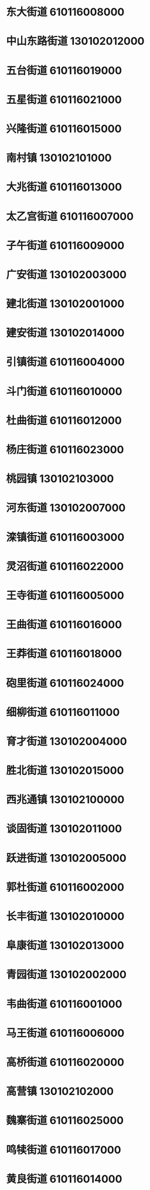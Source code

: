 # 东大街道 610116008000
# 中山东路街道 130102012000
# 五台街道 610116019000
# 五星街道 610116021000
# 兴隆街道 610116015000
# 南村镇 130102101000
# 大兆街道 610116013000
# 太乙宫街道 610116007000
# 子午街道 610116009000
# 广安街道 130102003000
# 建北街道 130102001000
# 建安街道 130102014000
# 引镇街道 610116004000
# 斗门街道 610116010000
# 杜曲街道 610116012000
# 杨庄街道 610116023000
# 桃园镇 130102103000
# 河东街道 130102007000
# 滦镇街道 610116003000
# 灵沼街道 610116022000
# 王寺街道 610116005000
# 王曲街道 610116016000
# 王莽街道 610116018000
# 砲里街道 610116024000
# 细柳街道 610116011000
# 育才街道 130102004000
# 胜北街道 130102015000
# 西兆通镇 130102100000
# 谈固街道 130102011000
# 跃进街道 130102005000
# 郭杜街道 610116002000
# 长丰街道 130102010000
# 阜康街道 130102013000
# 青园街道 130102002000
# 韦曲街道 610116001000
# 马王街道 610116006000
# 高桥街道 610116020000
# 高营镇 130102102000
# 魏寨街道 610116025000
# 鸣犊街道 610116017000
# 黄良街道 610116014000
